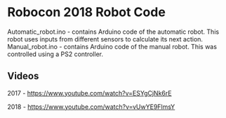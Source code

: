 # Robocon 2018 Robot Code

Automatic_robot.ino - contains Arduino code of the automatic robot. This robot uses inputs from different sensors to calculate its next action.
Manual_robot.ino - contains Arduino code of the manual robot. This was controlled using a PS2 controller.

## Videos
2017 - https://www.youtube.com/watch?v=ESYgCjNk6rE

2018 - https://www.youtube.com/watch?v=vUwYE9FlmsY
